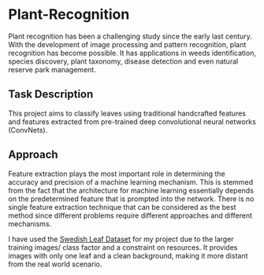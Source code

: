 # Plant-Recognition
Plant recognition has been a challenging study since the early last century. With the development of image processing and pattern recognition, plant recognition has become possible. It has applications in weeds identification, species discovery, plant taxonomy, disease detection and even natural reserve park management.

## Task Description 
This project aims to classify leaves using traditional handcrafted features and features extracted from pre-trained deep convolutional neural networks (ConvNets).
## Approach 
Feature extraction plays the most important role in determining the accuracy and precision of a machine learning mechanism. This is stemmed from the fact that the architecture for machine learning essentially depends on the predetermined feature that is prompted into the network. There is no single feature extraction technique that can be considered as the best method since different problems require different approaches and different mechanisms. 

I have used the [Swedish Leaf Dataset](https://www.cvl.isy.liu.se/en/research/datasets/swedish-leaf/) for my project due to the larger training images/ class factor and a constraint on resources. It provides images with only one leaf and a clean background, making it more distant from the real world scenario. 
